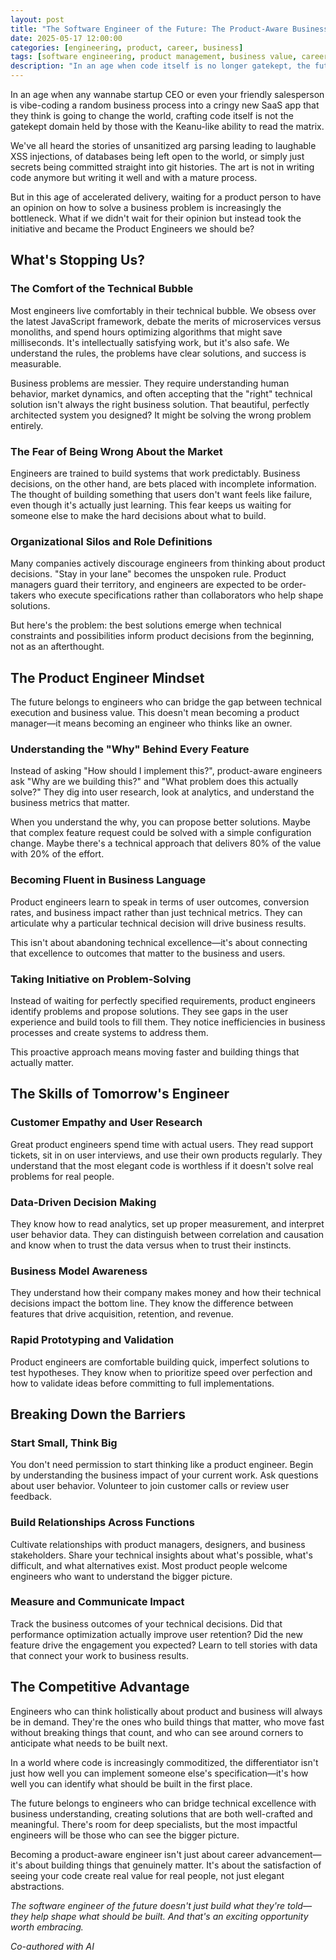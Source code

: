 ```yaml
---
layout: post
title: "The Software Engineer of the Future: The Product-Aware Business Value Creator"
date: 2025-05-17 12:00:00
categories: [engineering, product, career, business]
tags: [software engineering, product management, business value, career development, technical leadership]
description: "In an age when code itself is no longer gatekept, the future belongs to engineers who can bridge technical excellence with business understanding, creating solutions that are both well-crafted and meaningful."
---
```


In an age when any wannabe startup CEO or even your friendly salesperson is vibe-coding a random business process into a cringy new SaaS app that they think is going to change the world, crafting code itself is not the gatekept domain held by those with the Keanu-like ability to read the matrix.

We've all heard the stories of unsanitized arg parsing leading to laughable XSS injections, of databases being left open to the world, or simply just secrets being committed straight into git histories. The art is not in writing code anymore but writing it well and with a mature process.

But in this age of accelerated delivery, waiting for a product person to have an opinion on how to solve a business problem is increasingly the bottleneck. What if we didn't wait for their opinion but instead took the initiative and became the Product Engineers we should be?

## What's Stopping Us?

### The Comfort of the Technical Bubble

Most engineers live comfortably in their technical bubble. We obsess over the latest JavaScript framework, debate the merits of microservices versus monoliths, and spend hours optimizing algorithms that might save milliseconds. It's intellectually satisfying work, but it's also safe. We understand the rules, the problems have clear solutions, and success is measurable.

Business problems are messier. They require understanding human behavior, market dynamics, and often accepting that the "right" technical solution isn't always the right business solution. That beautiful, perfectly architected system you designed? It might be solving the wrong problem entirely.

### The Fear of Being Wrong About the Market

Engineers are trained to build systems that work predictably. Business decisions, on the other hand, are bets placed with incomplete information. The thought of building something that users don't want feels like failure, even though it's actually just learning. This fear keeps us waiting for someone else to make the hard decisions about what to build.

### Organizational Silos and Role Definitions

Many companies actively discourage engineers from thinking about product decisions. "Stay in your lane" becomes the unspoken rule. Product managers guard their territory, and engineers are expected to be order-takers who execute specifications rather than collaborators who help shape solutions.

But here's the problem: the best solutions emerge when technical constraints and possibilities inform product decisions from the beginning, not as an afterthought.

## The Product Engineer Mindset

The future belongs to engineers who can bridge the gap between technical execution and business value. This doesn't mean becoming a product manager—it means becoming an engineer who thinks like an owner.

### Understanding the "Why" Behind Every Feature

Instead of asking "How should I implement this?", product-aware engineers ask "Why are we building this?" and "What problem does this actually solve?" They dig into user research, look at analytics, and understand the business metrics that matter.

When you understand the why, you can propose better solutions. Maybe that complex feature request could be solved with a simple configuration change. Maybe there's a technical approach that delivers 80% of the value with 20% of the effort.

### Becoming Fluent in Business Language

Product engineers learn to speak in terms of user outcomes, conversion rates, and business impact rather than just technical metrics. They can articulate why a particular technical decision will drive business results.

This isn't about abandoning technical excellence—it's about connecting that excellence to outcomes that matter to the business and users.

### Taking Initiative on Problem-Solving

Instead of waiting for perfectly specified requirements, product engineers identify problems and propose solutions. They see gaps in the user experience and build tools to fill them. They notice inefficiencies in business processes and create systems to address them.

This proactive approach means moving faster and building things that actually matter.

## The Skills of Tomorrow's Engineer

### Customer Empathy and User Research

Great product engineers spend time with actual users. They read support tickets, sit in on user interviews, and use their own products regularly. They understand that the most elegant code is worthless if it doesn't solve real problems for real people.

### Data-Driven Decision Making

They know how to read analytics, set up proper measurement, and interpret user behavior data. They can distinguish between correlation and causation and know when to trust the data versus when to trust their instincts.

### Business Model Awareness

They understand how their company makes money and how their technical decisions impact the bottom line. They know the difference between features that drive acquisition, retention, and revenue.

### Rapid Prototyping and Validation

Product engineers are comfortable building quick, imperfect solutions to test hypotheses. They know when to prioritize speed over perfection and how to validate ideas before committing to full implementations.

## Breaking Down the Barriers

### Start Small, Think Big

You don't need permission to start thinking like a product engineer. Begin by understanding the business impact of your current work. Ask questions about user behavior. Volunteer to join customer calls or review user feedback.

### Build Relationships Across Functions

Cultivate relationships with product managers, designers, and business stakeholders. Share your technical insights about what's possible, what's difficult, and what alternatives exist. Most product people welcome engineers who want to understand the bigger picture.

### Measure and Communicate Impact

Track the business outcomes of your technical decisions. Did that performance optimization actually improve user retention? Did the new feature drive the engagement you expected? Learn to tell stories with data that connect your work to business results.

## The Competitive Advantage

Engineers who can think holistically about product and business will always be in demand. They're the ones who build things that matter, who move fast without breaking things that count, and who can see around corners to anticipate what needs to be built next.

In a world where code is increasingly commoditized, the differentiator isn't just how well you can implement someone else's specification—it's how well you can identify what should be built in the first place.

The future belongs to engineers who can bridge technical excellence with business understanding, creating solutions that are both well-crafted and meaningful. There's room for deep specialists, but the most impactful engineers will be those who can see the bigger picture.

Becoming a product-aware engineer isn't just about career advancement—it's about building things that genuinely matter. It's about the satisfaction of seeing your code create real value for real people, not just elegant abstractions.

*The software engineer of the future doesn't just build what they're told—they help shape what should be built. And that's an exciting opportunity worth embracing.*

*Co-authored with AI*
